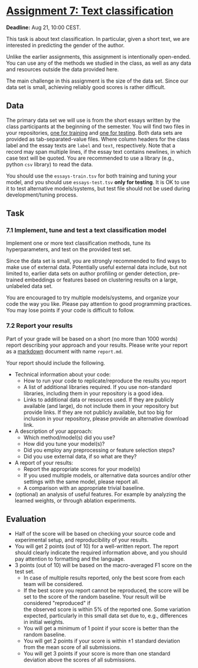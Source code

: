 # [Assignment 7: Text classification](https://snlp2019.github.io/a7/)

__Deadline:__ Aug 21, 10:00 CEST.

This task is about text classification.
In particular, given a short text,
we are interested in predicting the gender of the author.

Unlike the earlier assignments,
this assignment is intentionally open-ended.
You can use any of the methods we studied in the class,
as well as any data and resources outside the data provided here.

The main challenge in this assignment is the size of the data set.
Since our data set is small,
achieving reliably good scores is rather difficult.

## Data

The primary data set we will use is from the short essays 
written by the class participants at the beginning of the semester.
You will find two files in your repositories,
[one for training](essays-train.tsv)
and [one for testing](essays-test.tsv).
Both data sets are provided as tab-separated-value files.
Where column headers for the class label and the essay texts are
`label` and `text`, respectively.
Note that a record may span multiple lines,
if the essay text contains newlines,
in which case text will be quoted.
You are recommended to use a library (e.g., python `csv` library)
to read the data.

You should use the `essays-train.tsv` for both training and tuning your model,
and you should use `essays-test.tsv` **only for testing**.
It is OK to use it to test alternative models/systems,
but test file should not be used during development/tuning process.

## Task

### 7.1 Implement, tune and test a text classification model

Implement one or more text classification methods,
tune its hyperparameters,
and test on the provided test set.

Since the data set is small,
you are strongly recommended to find ways to make use of external data.
Potentially useful external data include, but not limited to,
earlier data sets on author profiling or gender detection,
pre-trained embeddings or features based on clustering results on a large, unlabeled data set.

You are encouraged to try multiple models/systems,
and organize your code the way you like.
Please pay attention to good programming practices.
You may lose points if your code is difficult to follow.

### 7.2 Report your results

Part of your grade will be based on a short (no more than 1000 words) report
describing your approach and your results.
Please write your report as a [markdown](https://en.wikipedia.org/wiki/Markdown)
document with name `report.md`.

Your report should include the following.

- Technical information about your code:
    - How to run your code to replicate/reproduce the results you report
    - A list of additional libraries required.
        If you use non-standard libraries, including them 
        in your repository is a good idea.
    - Links to additional data or resources used.
        If they are publicly available (and large),
        do not include them in your repository but provide links.
        If they are not publicly available,
        but too big for inclusion in your repository,
        please provide an alternative download link.
- A description of your approach:
    - Which method/model(s) did you use?
    - How did you tune your model(s)?
    - Did you employ any preprocessing or feature selection steps?
    - Did you use external data, if so what are they?
- A report of your results:
    - Report the appropriate scores for your model(s)
    - If you used multiple models,
        or alternative data sources and/or other settings
        with the same model, please report all.
    - A comparison with an appropriate trivial baseline.
- (optional) an analysis of useful features.
    For example by analyzing the learned weights,
    or through ablation experiments.
    
## Evaluation

- Half of the score will be based on checking your source code and experimental setup,
    and reproducibility of your results.
- You will get 2 points (out of 10) for a well-written report.
    The report should clearly indicate the required information above,
    and you should pay attention to formatting and the language.
- 3 points (out of 10) will be based on the macro-averaged F1 score on the test set.
    - In case of multiple results reported,
        only the best score from each team will be considered.
    - If the best score you report cannot be reproduced,
        the score will be set to the score of the random baseline.
        Your result will be considered "reproduced" if                                                                                         
        the observed score is within 5% of the reported one.
        Some variation expected, particularly in this small data set
        due to, e.g., differences in initial weights.
    - You will get a minimum of 1 point if your score is better
        than the random baseline.
    - You will get 2 points if your score is within ±1 standard deviation 
        from the mean score of all submissions.
    - You will get 3 points if your score is more than one standard
        deviation above the scores of all submissions.
